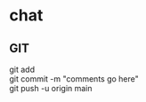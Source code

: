 # chat
 

 ## GIT
 git add <filename> \
 git commit -m "comments go here" \
 git push -u origin main
